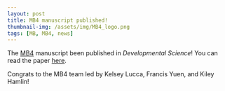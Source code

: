 ```yaml
---
layout: post
title: MB4 manuscript published!  
thumbnail-img: /assets/img/MB4_logo.png
tags: [MB, MB4, news]
---
```



The [MB4](https://manybabies.org/MB4/) manuscript been published in <i>Developmental Science</i>! You can read the paper [here](https://doi.org/10.1111/desc.13581). 

Congrats to the MB4 team led by Kelsey Lucca, Francis Yuen, and Kiley Hamlin!

